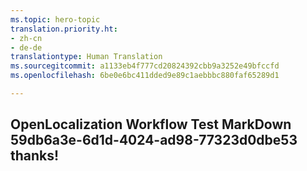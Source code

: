 ```yaml
---
ms.topic: hero-topic
translation.priority.ht:
- zh-cn
- de-de
translationtype: Human Translation
ms.sourcegitcommit: a1133eb4f777cd20824392cbb9a3252e49bfccfd
ms.openlocfilehash: 6be0e6bc411dded9e89c1aebbbc880faf65289d1

---
```

## OpenLocalization Workflow Test MarkDown 59db6a3e-6d1d-4024-ad98-77323d0dbe53 thanks!



<!--HONumber=Aug16_HO1-->


